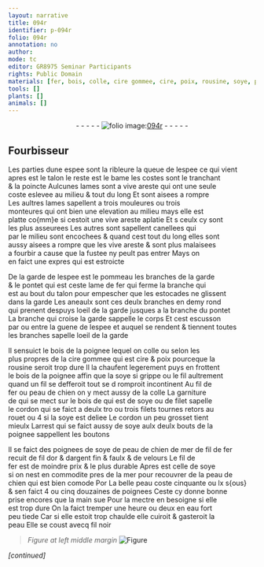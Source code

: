 ```yaml
---
layout: narrative
title: 094r
identifier: p-094r
folio: 094r
annotation: no
author:
mode: tc
editor: GR8975 Seminar Participants
rights: Public Domain
materials: [fer, bois, colle, cire gommee, cire, poix, rousine, soye, peau de chien, filet, filets, peau de chien de mer, or, argent, velours, peau, eau fort]
tools: []
plants: []
animals: []
---
```


<div class="folio" align="center">- - - - - <a href="http://gallica.bnf.fr/ark:/12148/btv1b10500001g/f193.image" target="_blank"><img src="https://cu-mkp.github.io/2017-workshop-edition/assets/photo-icon.png" alt="folio image: " style="display:inline-block; margin-bottom:-3px;"/>094r</a> - - - - - </div>  
  

## <span class="pro">Fourbisseur</span>

 
Les parties dune espee sont <span class="add">la ribleure</span> la queue de lespee ce qui vient<br/> apres est le talon le reste est le bame les costes sont le tranchant<br/> & la poincte Aulcunes lames sont a vive areste qui ont une seule<br/> coste eslevee au milieu & tout du long Et sont aisees a rompre<br/> Les aultres lames sapellent a trois mouleures ou trois<br/> monteures qui ont bien une elevation au milieu mays elle est<br/> platte co{mm}e si cestoit une vive areste aplatie Et <span class="del">s</span> ceulx cy sont<br/> les plus asseurees Les autres <span class="del">sont</span> sapellent canellees qui<br/> par le milieu sont encochees & quand cest tout du long elles sont<br/> aussy aisees a rompre que les vive areste & sont plus malaisees<br/> a fourbir a cause que la fustee ny peult pas entrer Mays on<br/> en faict une expres qui est estroicte
 
De la garde de lespee est le pommeau les branches de la garde<br/> & le pontet qui est ceste lame de <span class="m">fer</span> qui ferme la branche qui<br/> est au bout du talon pour empescher que les estocades ne glissent<br/> dans la garde Les aneaulx sont ces deulx branches en demy rond<br/> qui prenent despuys loeil de la garde jusques a la branche du pontet<br/> La branche qui croise la garde sappelle le corps Et cest escusson<br/> par ou entre la guene de lespee et auquel se rendent & tiennent toutes<br/> les branches sapelle loeil de la garde
 
Il sensuict le <span class="m">bois</span> de la poignee lequel on <span class="m">colle</span> ou selon les<br/> plus propres de la <span class="m">cire gommee</span> qui est <span class="m">cire</span> & <span class="m">poix</span> pourceque la<br/> <span class="m">rousine</span> seroit trop dure Il la chaufent legerement puys en frottent<br/> le <span class="m">bois</span> de la poignee affin que la <span class="m">soye</span> si grippe ou le fil aultrement<br/> quand un fil se defferoit tout se <span class="del">d</span> romproit incontinent Au fil de<br/> <span class="m">fer</span> ou <span class="m">peau de chien</span> on y mect aussy de la <span class="m">colle</span> La garniture<br/> <span class="del">de</span> qui se mect sur le <span class="m">bois</span> <span class="del">de</span> qui est de <span class="m">soye</span> ou de <span class="m">filet</span> sapelle<br/> le cordon qui se faict a deulx <span class="del">tro</span> ou trois <span class="m">filets</span> <span class="del">tournes</span> retors au<br/> rouet ou 4 si la <span class="m">soye</span> est deliee Le cordon un peu grosset tient<br/> mieulx Larrest qui se faict aussy de <span class="m">soye</span> aulx deulx bouts de la<br/> poignee sappellent les boutons
 
Il se faict des poignees de <span class="m">soye</span> de <span class="m">peau de chien de mer</span> de fil de <span class="m">fer</span><br/> recuit de fil d<span class="m">or</span> & d<span class="m">argent</span> fin & faulx & de <span class="m">velours</span> Le fil de<br/> <span class="m">fer</span> est de moindre prix & le plus durable Apres est celle de <span class="m">soye</span><br/> si on nest en commodite pres de la mer pour recouvrer de la <span class="m">peau de<br/> chien</span> qui est bien comode <span class="del">Por</span> La belle <span class="m">peau</span> coste cinquante ou lx s{ous}<br/> & sen faict 4 ou cinq douzaines de poignees Ceste cy donne bonne<br/> prise encores que la main sue Pour la mectre en besoigne si elle<br/> est trop dure On la faict tremper une heure ou deux en <span class="m">eau fort</span><br/> peu tiede Car si elle estoit trop chaulde elle cuiroit & gasteroit la<br/> <span class="m">peau</span> Elle se coust avecq fil noir
 
> *Figure*
> *at left middle margin*
> <a href="https://drive.google.com/open?id=0B9-oNrvWdlO5YTlFNHRBSVRrOEU" target="_blank"><img src="https://cu-mkp.github.io/GR8975-edition/assets/photo-icon.png" alt="Figure" style="display:inline-block; margin-bottom:-3px;"/></a>
 
*[continued]*
 
